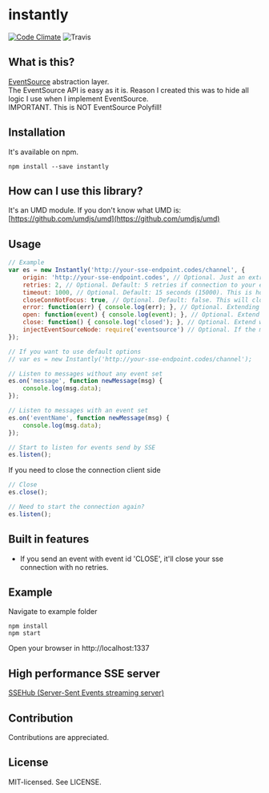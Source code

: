 instantly
======
[![Code Climate](https://codeclimate.com/github/bjarneo/instantly/badges/gpa.svg)](https://codeclimate.com/github/bjarneo/instantly)
![Travis](https://travis-ci.org/bjarneo/instantly.svg?branch=master)

What is this?
------
[EventSource](https://developer.mozilla.org/en-US/docs/Web/API/EventSource) abstraction layer. <br>
The EventSource API is easy as it is. Reason I created this was to hide all logic I use when I implement EventSource. <br>
IMPORTANT. This is NOT EventSource Polyfill!

Installation
------
It's available on npm.
```
npm install --save instantly
```

How can I use this library?
------
It's an UMD module. If you don't know what UMD is: [https://github.com/umdjs/umd](https://github.com/umdjs/umd)

Usage
------
```js
// Example
var es = new Instantly('http://your-sse-endpoint.codes/channel', {
    origin: 'http://your-sse-endpoint.codes', // Optional. Just an extra level of precaution to verify your event origin matches your app's origin.
    retries: 2, // Optional. Default: 5 retries if connection to your endpoint fails.
    timeout: 1000, // Optional. Default: 15 seconds (15000). This is how often we should retry.
    closeConnNotFocus: true, // Optional. Default: false. This will close the SSE connection if the tab/window is not in focus. Will reconnect when in focus.
    error: function(err) { console.log(err); }, // Optional. Extending the internal error handler.
    open: function(event) { console.log(event); }, // Optional. Extend when you open a connection to SSE.
    close: function() { console.log('closed'); }, // Optional. Extend when a connection to SSE is closed. (Usually when an error occur)
    injectEventSourceNode: require('eventsource') // Optional. If the module is being used in Node you're able to inject [eventsource-node](https://www.npmjs.com/package/eventsource)
});

// If you want to use default options
// var es = new Instantly('http://your-sse-endpoint.codes/channel');

// Listen to messages without any event set
es.on('message', function newMessage(msg) {
    console.log(msg.data);
});

// Listen to messages with an event set
es.on('eventName', function newMessage(msg) {
    console.log(msg.data);
});

// Start to listen for events send by SSE
es.listen();
```

If you need to close the connection client side
```js
// Close
es.close();

// Need to start the connection again?
es.listen();
```

Built in features
------
* If you send an event with event id 'CLOSE', it'll close your sse connection with no retries.

Example
------
Navigate to example folder
```
npm install
npm start
```
Open your browser in http://localhost:1337

High performance SSE server
------
[SSEHub (Server-Sent Events streaming server)](https://github.com/vgno/ssehub)

Contribution
------
Contributions are appreciated.

License
------
MIT-licensed. See LICENSE.

